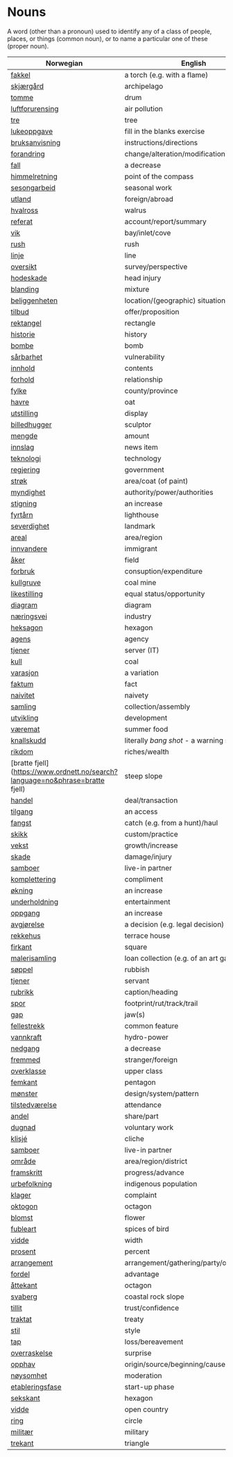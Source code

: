 # Nouns

A word (other than a pronoun) used to identify any of a class of people, places, or things (common noun), or to name a particular one of these (proper noun).

| Norwegian | English | Gender |
| --- | --- | --- |
| [fakkel](https://www.ordnett.no/search?language=no&phrase=fakkel) | a torch (e.g. with a flame) | m |
| [skjærgård](https://www.ordnett.no/search?language=no&phrase=skjærgård) | archipelago | m |
| [tomme](https://www.ordnett.no/search?language=no&phrase=tomme) | drum | m |
| [luftforurensing](https://www.ordnett.no/search?language=no&phrase=luftforurensing) | air pollution | m |
| [tre](https://www.ordnett.no/search?language=no&phrase=tre) | tree | i |
| [lukeoppgave](https://www.ordnett.no/search?language=no&phrase=lukeoppgave) | fill in the blanks exercise | m |
| [bruksanvisning](https://www.ordnett.no/search?language=no&phrase=bruksanvisning) | instructions/directions | m |
| [forandring](https://www.ordnett.no/search?language=no&phrase=forandring) | change/alteration/modification | m |
| [fall](https://www.ordnett.no/search?language=no&phrase=fall) | a decrease | i |
| [himmelretning](https://www.ordnett.no/search?language=no&phrase=himmelretning) | point of the compass | m |
| [sesongarbeid](https://www.ordnett.no/search?language=no&phrase=sesongarbeid) | seasonal work | i |
| [utland](https://www.ordnett.no/search?language=no&phrase=utland) | foreign/abroad | m |
| [hvalross](https://www.ordnett.no/search?language=no&phrase=hvalross) | walrus | m |
| [referat](https://www.ordnett.no/search?language=no&phrase=referat) | account/report/summary | i |
| [vik](https://www.ordnett.no/search?language=no&phrase=vik) | bay/inlet/cove | m |
| [rush](https://www.ordnett.no/search?language=no&phrase=rush) | rush | i |
| [linje](https://www.ordnett.no/search?language=no&phrase=linje) | line | m |
| [oversikt](https://www.ordnett.no/search?language=no&phrase=oversikt) | survey/perspective | m |
| [hodeskade](https://www.ordnett.no/search?language=no&phrase=hodeskade) | head injury | m |
| [blanding](https://www.ordnett.no/search?language=no&phrase=blanding) | mixture | m |
| [beliggenheten](https://www.ordnett.no/search?language=no&phrase=beliggenheten) | location/(geographic) situation | m/f |
| [tilbud](https://www.ordnett.no/search?language=no&phrase=tilbud) | offer/proposition | i |
| [rektangel](https://www.ordnett.no/search?language=no&phrase=rektangel) | rectangle | i |
| [historie](https://www.ordnett.no/search?language=no&phrase=historie) | history | m/f |
| [bombe](https://www.ordnett.no/search?language=no&phrase=bombe) | bomb | m |
| [sårbarhet](https://www.ordnett.no/search?language=no&phrase=sårbarhet) | vulnerability | m |
| [innhold](https://www.ordnett.no/search?language=no&phrase=innhold) | contents | i |
| [forhold](https://www.ordnett.no/search?language=no&phrase=forhold) | relationship | i |
| [fylke](https://www.ordnett.no/search?language=no&phrase=fylke) | county/province | i |
| [havre](https://www.ordnett.no/search?language=no&phrase=havre) | oat | m |
| [utstilling](https://www.ordnett.no/search?language=no&phrase=utstilling) | display | m |
| [billedhugger](https://www.ordnett.no/search?language=no&phrase=billedhugger) | sculptor | m |
| [mengde](https://www.ordnett.no/search?language=no&phrase=mengde) | amount | m |
| [innslag](https://www.ordnett.no/search?language=no&phrase=innslag) | news item | i |
| [teknologi](https://www.ordnett.no/search?language=no&phrase=teknologi) | technology | m |
| [regjering](https://www.ordnett.no/search?language=no&phrase=regjering) | government | m |
| [strøk](https://www.ordnett.no/search?language=no&phrase=strøk) | area/coat (of paint) | i |
| [myndighet](https://www.ordnett.no/search?language=no&phrase=myndighet) | authority/power/authorities | m |
| [stigning](https://www.ordnett.no/search?language=no&phrase=stigning) | an increase | m |
| [fyrtårn](https://www.ordnett.no/search?language=no&phrase=fyrtårn) | lighthouse | i |
| [severdighet](https://www.ordnett.no/search?language=no&phrase=severdighet) | landmark | m |
| [areal](https://www.ordnett.no/search?language=no&phrase=areal) | area/region | i |
| [innvandere](https://www.ordnett.no/search?language=no&phrase=innvandere) | immigrant | m |
| [åker](https://www.ordnett.no/search?language=no&phrase=åker) | field | m |
| [forbruk](https://www.ordnett.no/search?language=no&phrase=forbruk) | consuption/expenditure | i |
| [kullgruve](https://www.ordnett.no/search?language=no&phrase=kullgruve) | coal mine | m |
| [likestilling](https://www.ordnett.no/search?language=no&phrase=likestilling) | equal status/opportunity | m |
| [diagram](https://www.ordnett.no/search?language=no&phrase=diagram) | diagram | i |
| [næringsvei](https://www.ordnett.no/search?language=no&phrase=næringsvei) | industry | m |
| [heksagon](https://www.ordnett.no/search?language=no&phrase=heksagon) | hexagon | m |
| [agens](https://www.ordnett.no/search?language=no&phrase=agens) | agency | m |
| [tjener](https://www.ordnett.no/search?language=no&phrase=tjener) | server (IT) | m |
| [kull](https://www.ordnett.no/search?language=no&phrase=kull) | coal | i |
| [varasjon](https://www.ordnett.no/search?language=no&phrase=varasjon) | a variation | m |
| [faktum](https://www.ordnett.no/search?language=no&phrase=faktum) | fact | i |
| [naivitet](https://www.ordnett.no/search?language=no&phrase=naivitet) | naivety | m |
| [samling](https://www.ordnett.no/search?language=no&phrase=samling) | collection/assembly | m |
| [utvikling](https://www.ordnett.no/search?language=no&phrase=utvikling) | development | m |
| [væremat](https://www.ordnett.no/search?language=no&phrase=væremat) | summer food | m |
| [knallskudd](https://www.ordnett.no/search?language=no&phrase=knallskudd) | literally _bang shot_ - a warning shot gun | i |
| [rikdom](https://www.ordnett.no/search?language=no&phrase=rikdom) | riches/wealth | m |
| [bratte fjell](https://www.ordnett.no/search?language=no&phrase=bratte fjell) | steep slope | m |
| [handel](https://www.ordnett.no/search?language=no&phrase=handel) | deal/transaction | m |
| [tilgang](https://www.ordnett.no/search?language=no&phrase=tilgang) | an access | i |
| [fangst](https://www.ordnett.no/search?language=no&phrase=fangst) | catch (e.g. from a hunt)/haul | m |
| [skikk](https://www.ordnett.no/search?language=no&phrase=skikk) | custom/practice | m |
| [vekst](https://www.ordnett.no/search?language=no&phrase=vekst) | growth/increase | m |
| [skade](https://www.ordnett.no/search?language=no&phrase=skade) | damage/injury | m |
| [samboer](https://www.ordnett.no/search?language=no&phrase=samboer) | live-in partner | m |
| [komplettering](https://www.ordnett.no/search?language=no&phrase=komplettering) | compliment | m |
| [økning](https://www.ordnett.no/search?language=no&phrase=økning) | an increase | m |
| [underholdning](https://www.ordnett.no/search?language=no&phrase=underholdning) | entertainment | m |
| [oppgang](https://www.ordnett.no/search?language=no&phrase=oppgang) | an increase | m |
| [avgjørelse](https://www.ordnett.no/search?language=no&phrase=avgjørelse) | a decision (e.g. legal decision) | m |
| [rekkehus](https://www.ordnett.no/search?language=no&phrase=rekkehus) | terrace house | i |
| [firkant](https://www.ordnett.no/search?language=no&phrase=firkant) | square | m |
| [malerisamling](https://www.ordnett.no/search?language=no&phrase=malerisamling) | loan collection (e.g. of an art gallery) | m |
| [søppel](https://www.ordnett.no/search?language=no&phrase=søppel) | rubbish | i |
| [tjener](https://www.ordnett.no/search?language=no&phrase=tjener) | servant | m |
| [rubrikk](https://www.ordnett.no/search?language=no&phrase=rubrikk) | caption/heading | m |
| [spor](https://www.ordnett.no/search?language=no&phrase=spor) | footprint/rut/track/trail | i |
| [gap](https://www.ordnett.no/search?language=no&phrase=gap) | jaw(s) | m |
| [fellestrekk](https://www.ordnett.no/search?language=no&phrase=fellestrekk) | common feature | i |
| [vannkraft](https://www.ordnett.no/search?language=no&phrase=vannkraft) | hydro-power | m |
| [nedgang](https://www.ordnett.no/search?language=no&phrase=nedgang) | a decrease | m |
| [fremmed](https://www.ordnett.no/search?language=no&phrase=fremmed) | stranger/foreign | m |
| [overklasse](https://www.ordnett.no/search?language=no&phrase=overklasse) | upper class | m |
| [femkant](https://www.ordnett.no/search?language=no&phrase=femkant) | pentagon | m |
| [mønster](https://www.ordnett.no/search?language=no&phrase=mønster) | design/system/pattern | i |
| [tilstedværelse](https://www.ordnett.no/search?language=no&phrase=tilstedværelse) | attendance | i |
| [andel](https://www.ordnett.no/search?language=no&phrase=andel) | share/part | m |
| [dugnad](https://www.ordnett.no/search?language=no&phrase=dugnad) | voluntary work | m |
| [klisjé](https://www.ordnett.no/search?language=no&phrase=klisjé) | cliche | m |
| [samboer](https://www.ordnett.no/search?language=no&phrase=samboer) | live-in partner | m |
| [område](https://www.ordnett.no/search?language=no&phrase=område) | area/region/district | i |
| [framskritt](https://www.ordnett.no/search?language=no&phrase=framskritt) | progress/advance | i |
| [urbefolkning](https://www.ordnett.no/search?language=no&phrase=urbefolkning) | indigenous population | m |
| [klager](https://www.ordnett.no/search?language=no&phrase=klager) | complaint | m |
| [oktogon](https://www.ordnett.no/search?language=no&phrase=oktogon) | octagon | m |
| [blomst](https://www.ordnett.no/search?language=no&phrase=blomst) | flower | m |
| [fubleart](https://www.ordnett.no/search?language=no&phrase=fubleart) | spices of bird | m/f |
| [vidde](https://www.ordnett.no/search?language=no&phrase=vidde) | width | m/f |
| [prosent](https://www.ordnett.no/search?language=no&phrase=prosent) | percent | m |
| [arrangement](https://www.ordnett.no/search?language=no&phrase=arrangement) | arrangement/gathering/party/organisation | i |
| [fordel](https://www.ordnett.no/search?language=no&phrase=fordel) | advantage | m |
| [åttekant](https://www.ordnett.no/search?language=no&phrase=åttekant) | octagon | m |
| [svaberg](https://www.ordnett.no/search?language=no&phrase=svaberg) | coastal rock slope | i |
| [tillit](https://www.ordnett.no/search?language=no&phrase=tillit) | trust/confidence | m |
| [traktat](https://www.ordnett.no/search?language=no&phrase=traktat) | treaty | m |
| [stil](https://www.ordnett.no/search?language=no&phrase=stil) | style | m |
| [tap](https://www.ordnett.no/search?language=no&phrase=tap) | loss/bereavement | i |
| [overraskelse](https://www.ordnett.no/search?language=no&phrase=overraskelse) | surprise | m |
| [opphav](https://www.ordnett.no/search?language=no&phrase=opphav) | origin/source/beginning/cause | i |
| [nøysomhet](https://www.ordnett.no/search?language=no&phrase=nøysomhet) | moderation | m |
| [etableringsfase](https://www.ordnett.no/search?language=no&phrase=etableringsfase) | start-up phase | m |
| [sekskant](https://www.ordnett.no/search?language=no&phrase=sekskant) | hexagon | m |
| [vidde](https://www.ordnett.no/search?language=no&phrase=vidde) | open country | m |
| [ring](https://www.ordnett.no/search?language=no&phrase=ring) | circle | m |
| [militær](https://www.ordnett.no/search?language=no&phrase=militær) | military | m |
| [trekant](https://www.ordnett.no/search?language=no&phrase=trekant) | triangle | m |

